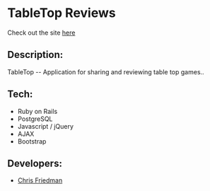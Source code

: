 # TableTop Reviews

Check out the site [here](https://tabletopreviews.herokuapp.com/)

## Description:

TableTop -- Application for sharing and reviewing table top games..

## Tech:

- Ruby on Rails
- PostgreSQL
- Javascript / jQuery
- AJAX
- Bootstrap


## Developers:

- [Chris Friedman](https://github.com/khristoph)
